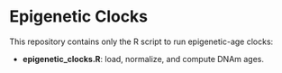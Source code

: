 # Epigenetic Clocks

This repository contains only the R script to run epigenetic-age clocks:

- **epigenetic_clocks.R**: load, normalize, and compute DNAm ages.
